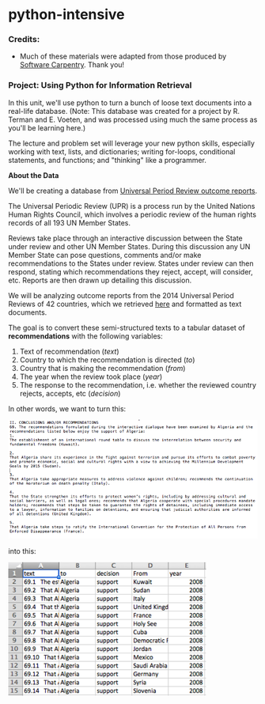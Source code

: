 # python-intensive


### Credits:

- Much of these materials were adapted from those produced by [Software Carpentry](http://software-carpentry.org/). Thank you!


### Project: Using Python for Information Retrieval

In this unit, we'll use python to turn a bunch of loose text documents into a real-life database. (Note: This database was created for a project by R. Terman and E. Voeten, and was processed using much the same process as you'll be learning here.)

The lecture and problem set will leverage your new python skills, especially working with text, lists, and dictionaries; writing for-loops, conditional statements, and functions; and "thinking" like a programmer.

**About the Data**

We'll be creating a database from [Universal Period Review outcome reports](http://www.ohchr.org/EN/HRBodies/UPR/Pages/BasicFacts.aspx).

The Universal Periodic Review (UPR) is a process run by the United Nations Human Rights Council, which involves a periodic review of the human rights records of all 193 UN Member States.

Reviews take place through an interactive discussion between the State under review and other UN Member States. During this discussion any UN Member State can pose questions, comments and/or make recommendations to the States under review. States under review can then respond, stating which recommendations they reject, accept, will consider, etc. Reports are then drawn up detailing this discussion.

We will be analyzing outcome reports from the 2014 Universal Period Reviews of 42 countries, which we retrieved [here](http://www.ohchr.org/EN/HRBodies/UPR/Pages/Documentation.aspx) and formatted as text documents.

The goal is to convert these semi-structured texts to a tabular dataset of **recommendations** with the following variables:

1. Text of recommendation (*text*)
2. Country to which the recommendation is directed (*to*)
3. Country that is making the recommendation (*from*)
4. The year when the review took place (*year*)
5. The response to the recommendation, i.e. whether the reviewed country rejects, accepts, etc (*decision*)

In other words, we want to turn this:

<img src="img/text.png" width="600">

into this:

<img src="img/tabular.png" width="400">


